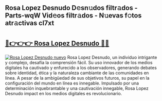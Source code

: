 ## Rosa Lopez Desnudo D𝚎sn𝚞dos filtr𝚊dos - Parts-wqW Vid𝚎os filtr𝚊dos - N𝚞evas f𝚘tos atr𝚊ctivas cI7xt

# <h2><a href="http://mb980ok.tromn.icu/?c=Rosa+Lopez+Desnudo">🔗👉👉👉 Rosa Lopez Desnudo 🔗🔗</a></h2>

[![Rosa Lopez Desnudo nuevo](https://i.imgur.com/pEAQMta.gif)](http://mb980ok.tromn.icu/?c=Rosa+Lopez+Desnudo)
Rosa Lopez Desnudo, un individuo intrigante y complejo, desafía la comprensión fácil. Su uso innovador de los medios digitales ha cautivado y enfurecido a los observadores, generando debates sobre identidad, ética y la naturaleza cambiante de las comunidades en línea. A pesar de la ambigüedad de sus objetivos futuros, su papel en la configuración del mundo en línea es innegable. Impulsado por una determinación inquebrantable y una cautivación innegable, Rosa Lopez Desnudo impact en los medios digitales es revolucionario.
